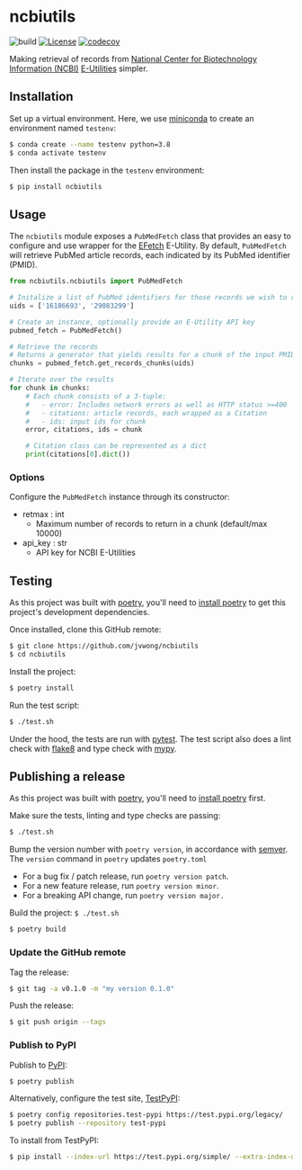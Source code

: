 # ncbiutils

![build](https://github.com/jvwong/ncbiutils/actions/workflows/build.yml/badge.svg)
[![License](https://img.shields.io/badge/License-MIT-blue.svg)](https://github.com/jvwong/ncbiutils/LICENSE)
[![codecov](https://codecov.io/gh/jvwong/ncbiutils/branch/development/graph/badge.svg?token=CANP9DIS00)](https://codecov.io/gh/jvwong/ncbiutils)

Making retrieval of records from [National Center for Biotechnology Information (NCBI)](https://www.ncbi.nlm.nih.gov/) [E-Utilities](https://www.ncbi.nlm.nih.gov/books/NBK25499/) simpler.

## Installation

Set up a virtual environment. Here, we use [miniconda](https://docs.conda.io/en/latest/miniconda.html) to create an environment named `testenv`:

```bash
$ conda create --name testenv python=3.8
$ conda activate testenv
```

Then install the package in the `testenv` environment:

```bash
$ pip install ncbiutils
```

## Usage

The `ncbiutils` module exposes a `PubMedFetch` class that provides an easy to configure and use wrapper for the [EFetch](https://www.ncbi.nlm.nih.gov/books/NBK25499/#chapter4.EFetch) E-Utility. By default, `PubMedFetch` will retrieve PubMed article records, each indicated by its PubMed identifier (PMID).

```python
from ncbiutils.ncbiutils import PubMedFetch

# Initalize a list of PubMed identifiers for those records we wish to retrieve
uids = ['16186693', '29083299']

# Create an instance, optionally provide an E-Utility API key
pubmed_fetch = PubMedFetch()

# Retrieve the records
# Returns a generator that yields results for a chunk of the input PMIDs (see Options)
chunks = pubmed_fetch.get_records_chunks(uids)

# Iterate over the results
for chunk in chunks:
    # Each chunk consists of a 3-tuple:
    #   - error: Includes network errors as well as HTTP status >=400
    #   - citations: article records, each wrapped as a Citation
    #   - ids: input ids for chunk
    error, citations, ids = chunk

    # Citation class can be represented as a dict
    print(citations[0].dict())
```

### Options
Configure the `PubMedFetch` instance through its constructor:

- retmax : int
  - Maximum number of records to return in a chunk (default/max 10000)
- api_key : str
  - API key for NCBI E-Utilities


## Testing

As this project was built with [poetry](https://python-poetry.org), you'll need to [install poetry](https://python-poetry.org/docs/#installation) to get this project's development dependencies.

Once installed, clone this GitHub remote:

```bash
$ git clone https://github.com/jvwong/ncbiutils
$ cd ncbiutils
```

Install the project:

```bash
$ poetry install
```

Run the test script:

```bash
$ ./test.sh
```

Under the hood, the tests are run with [pytest](https://docs.pytest.org/). The test script also does a lint check with [flake8](https://flake8.pycqa.org/) and type check with [mypy](http://mypy-lang.org/).


## Publishing a release

As this project was built with [poetry](https://python-poetry.org), you'll need to [install poetry](https://python-poetry.org/docs/#installation) first.

Make sure the tests, linting and type checks are passing:

```bash
$ ./test.sh
```

Bump the version number with `poetry version`, in accordance with [semver](https://python-poetry.org/docs/cli/#version). The `version` command in `poetry` updates `poetry.toml`
  - For a bug fix / patch release, run `poetry version patch`.
  - For a new feature release, run `poetry version minor`.
  - For a breaking API change, run `poetry version major.`

Build the project: `$ ./test.sh`

```bash
$ poetry build
```

### Update the GitHub remote

Tag the release:

```bash
$ git tag -a v0.1.0 -m "my version 0.1.0"
```

Push the release:
```bash
$ git push origin --tags
```

### Publish to PyPI

Publish to [PyPI](https://pypi.org/):

```bash
$ poetry publish
```

Alternatively, configure the test site, [TestPyPI](https://test.pypi.org/):

```bash
$ poetry config repositories.test-pypi https://test.pypi.org/legacy/
$ poetry publish --repository test-pypi
```

To install from TestPyPI:

```bash
$ pip install --index-url https://test.pypi.org/simple/ --extra-index-url https://pypi.org/simple testncbi
```
